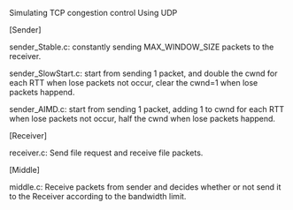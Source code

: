 Simulating TCP congestion control Using UDP

[Sender]

sender_Stable.c: constantly sending MAX_WINDOW_SIZE packets to the receiver.

sender_SlowStart.c: start from sending 1 packet, and double the cwnd for each RTT when lose packets not occur, clear the cwnd=1 when lose packets happend.

sender_AIMD.c: start from sending 1 packet, adding 1 to cwnd for each RTT when lose packets not occur, half the cwnd when lose packets happend.

[Receiver]

receiver.c: Send file request and receive file packets.

[Middle]

middle.c: Receive packets from sender and decides whether or not send it to the Receiver according to the bandwidth limit.
